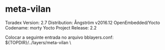 # meta-vilan
Toradex Version: 2.7
Distribution: Ångström v2016.12
OpenEmbedded/Yocto Codename: morty
Yocto Project Release: 2.2

Colocar a seguinte entrada no arquivo bblayers.conf:
${TOPDIR}/../layers/meta-vilan \

